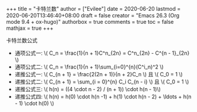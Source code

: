 +++
title = "卡特兰数"
author = ["Evilee"]
date = 2020-06-20
lastmod = 2020-06-20T13:46:40+08:00
draft = false
creator = "Emacs 26.3 (Org mode 9.4 + ox-hugo)"
authorbox = true
comments = true
toc = false
mathjax = true
+++

卡特兰数公式
<!--more-->

-   通项公式一: \\( C\_n = \frac{1}{n + 1}C^n\_{2n} = C^n\_{2n} - C^{n - 1}\_{2n} \\)
-   通项公式二: \\( C\_n = \frac{1}{n + 1}\sum\_{i=0}^{n}(C^i\_n)^2 \\)
-   递推公式一: \\( C\_{n + 1} = \frac{2(2n + 1)}{n + 2}C\_n \\) 且 \\( C\_0 = 1 \\)
-   递推公式二: \\( C\_{n + 1} = \sum\_{i = 0}^{n} C\_i C\_{n - i} \\) 且 \\( C\_0 = 1 \\)
-   递推公式三: \\( h(n) = ((4 \cdot n - 2) / (n + 1)) \cdot h(n - 1)\\)
-   递推公式四: \\( h(n) = h(0) \cdot h(n -1) + h(1) \cdot h(n - 2) + \ldots + h(n - 1) \cdot h(0) \\)

